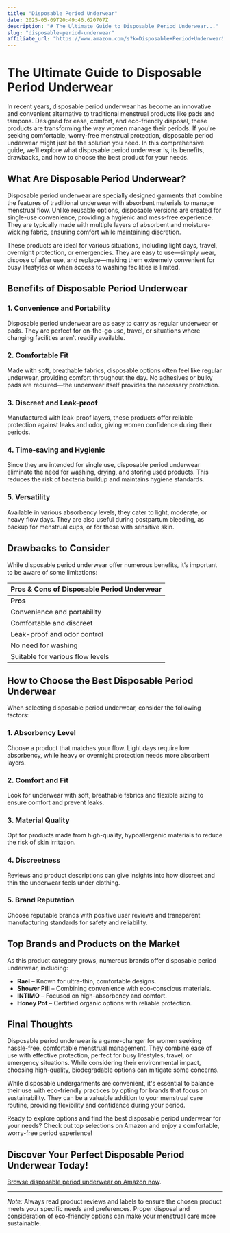 ```yaml
---
title: "Disposable Period Underwear"
date: 2025-05-09T20:49:46.620707Z
description: "# The Ultimate Guide to Disposable Period Underwear..."
slug: "disposable-period-underwear"
affiliate_url: "https://www.amazon.com/s?k=Disposable+Period+Underwear&linkCode=ll2&tag=alrimweb-20&linkId=962a266b787d542ab04ab490b34de0ce&language=en_US&ref_=as_li_ss_tl"
---
```

# The Ultimate Guide to Disposable Period Underwear

In recent years, disposable period underwear has become an innovative and convenient alternative to traditional menstrual products like pads and tampons. Designed for ease, comfort, and eco-friendly disposal, these products are transforming the way women manage their periods. If you're seeking comfortable, worry-free menstrual protection, disposable period underwear might just be the solution you need. In this comprehensive guide, we’ll explore what disposable period underwear is, its benefits, drawbacks, and how to choose the best product for your needs.

## What Are Disposable Period Underwear?

Disposable period underwear are specially designed garments that combine the features of traditional underwear with absorbent materials to manage menstrual flow. Unlike reusable options, disposable versions are created for single-use convenience, providing a hygienic and mess-free experience. They are typically made with multiple layers of absorbent and moisture-wicking fabric, ensuring comfort while maintaining discretion.

These products are ideal for various situations, including light days, travel, overnight protection, or emergencies. They are easy to use—simply wear, dispose of after use, and replace—making them extremely convenient for busy lifestyles or when access to washing facilities is limited.

## Benefits of Disposable Period Underwear

### 1. Convenience and Portability

Disposable period underwear are as easy to carry as regular underwear or pads. They are perfect for on-the-go use, travel, or situations where changing facilities aren’t readily available.

### 2. Comfortable Fit

Made with soft, breathable fabrics, disposable options often feel like regular underwear, providing comfort throughout the day. No adhesives or bulky pads are required—the underwear itself provides the necessary protection.

### 3. Discreet and Leak-proof

Manufactured with leak-proof layers, these products offer reliable protection against leaks and odor, giving women confidence during their periods.

### 4. Time-saving and Hygienic

Since they are intended for single use, disposable period underwear eliminate the need for washing, drying, and storing used products. This reduces the risk of bacteria buildup and maintains hygiene standards.

### 5. Versatility

Available in various absorbency levels, they cater to light, moderate, or heavy flow days. They are also useful during postpartum bleeding, as backup for menstrual cups, or for those with sensitive skin.

## Drawbacks to Consider

While disposable period underwear offer numerous benefits, it’s important to be aware of some limitations:

| Pros & Cons of Disposable Period Underwear |
|----------------------------------------------|
| **Pros**                                   | **Cons**                                         |
| Convenience and portability                | Environmental impact due to disposability       |
| Comfortable and discreet                   | Can be more expensive over time                |
| Leak-proof and odor control                | May cause skin irritation for sensitive users |
| No need for washing                        | Not as eco-friendly as reusable options      |
| Suitable for various flow levels            | Limited usage per product                        |

## How to Choose the Best Disposable Period Underwear

When selecting disposable period underwear, consider the following factors:

### 1. Absorbency Level

Choose a product that matches your flow. Light days require low absorbency, while heavy or overnight protection needs more absorbent layers.

### 2. Comfort and Fit

Look for underwear with soft, breathable fabrics and flexible sizing to ensure comfort and prevent leaks.

### 3. Material Quality

Opt for products made from high-quality, hypoallergenic materials to reduce the risk of skin irritation.

### 4. Discreetness

Reviews and product descriptions can give insights into how discreet and thin the underwear feels under clothing.

### 5. Brand Reputation

Choose reputable brands with positive user reviews and transparent manufacturing standards for safety and reliability.

## Top Brands and Products on the Market

As this product category grows, numerous brands offer disposable period underwear, including:

- **Rael** – Known for ultra-thin, comfortable designs.
- **Shower Pill** – Combining convenience with eco-conscious materials.
- **INTIMO** – Focused on high-absorbency and comfort.
- **Honey Pot** – Certified organic options with reliable protection.

## Final Thoughts

Disposable period underwear is a game-changer for women seeking hassle-free, comfortable menstrual management. They combine ease of use with effective protection, perfect for busy lifestyles, travel, or emergency situations. While considering their environmental impact, choosing high-quality, biodegradable options can mitigate some concerns.

While disposable undergarments are convenient, it's essential to balance their use with eco-friendly practices by opting for brands that focus on sustainability. They can be a valuable addition to your menstrual care routine, providing flexibility and confidence during your period.

Ready to explore options and find the best disposable period underwear for your needs? Check out top selections on Amazon and enjoy a comfortable, worry-free period experience!

## Discover Your Perfect Disposable Period Underwear Today!

[Browse disposable period underwear on Amazon now](https://www.amazon.com/s?k=Disposable+Period+Underwear&linkCode=ll2&tag=alrimweb-20&linkId=962a266b787d542ab04ab490b34de0ce&language=en_US&ref_=as_li_ss_tl).

---

*Note:* Always read product reviews and labels to ensure the chosen product meets your specific needs and preferences. Proper disposal and consideration of eco-friendly options can make your menstrual care more sustainable.